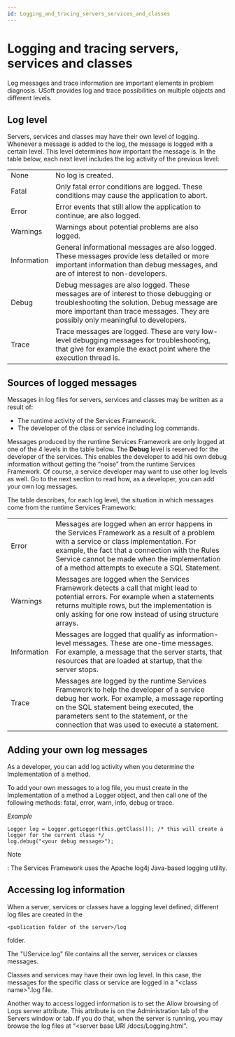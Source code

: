 ```yaml
---
id: Logging_and_tracing_servers_services_and_classes
---
```


# Logging and tracing servers, services and classes

Log messages and trace information are important elements in problem diagnosis. USoft provides log and trace possibilities on multiple objects and different levels.

## Log level

Servers, services and classes may have their own level of logging. Whenever a message is added to the log, the message is logged with a certain level. This level determines how important the message is. In the table below, each next level includes the log activity of the previous level:

|        |        |
|--------|--------|
|None    |No log is created.|
|Fatal   |Only fatal error conditions are logged. These conditions may cause the application to abort.|
|Error   |Error events that still allow the application to continue, are also logged.|
|Warnings|Warnings about potential problems are also logged.|
|Information|General informational messages are also logged. These messages provide less detailed or more important information than debug messages, and are of interest to non-developers.|
|Debug   |Debug messages are also logged. These messages are of interest to those debugging or troubleshooting the solution. Debug message are more important than trace messages. They are possibly only meaningful to developers.|
|Trace   |Trace messages are logged. These are very low-level debugging messages for troubleshooting, that give for example the exact point where the execution thread is.|



## Sources of logged messages

Messages in log files for servers, services and classes may be written as a result of:

- The runtime activity of the Services Framework.
- The developer of the class or service including log commands.

Messages produced by the runtime Services Framework are only logged at one of the 4 levels in the table below. The **Debug** level is reserved for the developer of the services. This enables the developer to add his own debug information without getting the “noise” from the runtime Services Framework. Of course, a service developer may want to use other log levels as well. Go to the next section to read how, as a developer, you can add your own log messages.

The table describes, for each log level, the situation in which messages come from the runtime Services Framework:

|        |        |
|--------|--------|
|Error   |Messages are logged when an error happens in the Services Framework as a result of a problem with a service or class implementation. For example, the fact that a connection with the Rules Service cannot be made when the implementation of a method attempts to execute a SQL Statement.|
|Warnings|Messages are logged when the Services Framework detects a call that might lead to potential errors. For example when a statements returns multiple rows, but the implementation is only asking for one row instead of using structure arrays.|
|Information|Messages are logged that qualify as information-level messages. These are one-time messages. For example, a message that the server starts, that resources that are loaded at startup, that the server stops.|
|Trace   |Messages are logged by the runtime Services Framework to help the developer of a service debug her work. For example, a message reporting on the SQL statement being executed, the parameters sent to the statement, or the connection that was used to execute a statement.|



## Adding your own log messages

As a developer, you can add log activity when you determine the Implementation of a method.

To add your own messages to a log file, you must create in the Implementation of a method a Logger object, and then call one of the following methods: fatal, error, warn, info, debug or trace.

*Example*

```language-java
Logger log = Logger.getLogger(this.getClass()); /* this will create a logger for the current class */
log.debug("<your debug message>");
```

> [!NOTE]
> : The Services Framework uses the Apache log4j Java-based logging utility.

## Accessing log information

When a server, services or classes have a logging level defined, different log files are created in the

```
<publication folder of the server>/log
```

folder.

The "UService.log" file contains all the server, services or classes messages.

Classes and services may have their own log level. In this case, the messages for the specific class or service are logged in a "\<class name>".log file.

Another way to access logged information is to set the Allow browsing of Logs server attribute. This attribute is on the Administration tab of the Servers window or tab. If you do that, when the server is running, you may browse the log files at “<server base URI /docs/Logging.html”.
